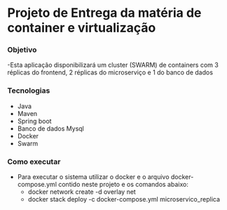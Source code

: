 # Projeto de Entrega da matéria de container e virtualização


### Objetivo
  -Esta aplicação disponibilizará um cluster (SWARM) de containers com 3 réplicas do frontend, 2 réplicas do microserviço e 1 do banco de dados
  
### Tecnologias
- Java
- Maven
- Spring boot
- Banco de dados Mysql
- Docker
- Swarm

### Como executar

- Para executar o sistema utilizar o docker e o arquivo docker-compose.yml contido neste projeto e os comandos abaixo:
  - docker network create -d overlay net
  - docker stack deploy -c docker-compose.yml microservico_replica
